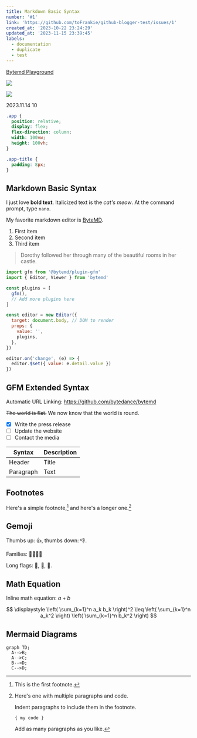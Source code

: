 ```yaml
---
title: Markdown Basic Syntax
number: '#1'
link: 'https://github.com/toFrankie/github-blogger-test/issues/1'
created_at: '2023-10-22 23:24:29'
updated_at: '2023-11-15 23:39:45'
labels:
  - documentation
  - duplicate
  - test
---
```

[Bytemd Playground](https://bytemd.js.org/playground/)

![](https://cdn.jsdelivr.net/gh/toFrankie/github-blogger-test/images/2023/10/1700062030694.jpg)

![](https://cdn.jsdelivr.net/gh/toFrankie/github-blogger-test/images/2023/10/1700062245599.png)


2023.11.14 10

```css
.app {
  position: relative;
  display: flex;
  flex-direction: column;
  width: 100vw;
  height: 100vh;
}

.app-title {
  padding: 8px;
}
```


## Markdown Basic Syntax

I just love **bold text**. Italicized text is the _cat's meow_. At the command prompt, type `nano`.

My favorite markdown editor is [ByteMD](https://github.com/bytedance/bytemd).

1. First item
2. Second item
3. Third item

> Dorothy followed her through many of the beautiful rooms in her castle.

```js
import gfm from '@bytemd/plugin-gfm'
import { Editor, Viewer } from 'bytemd'

const plugins = [
  gfm(),
  // Add more plugins here
]

const editor = new Editor({
  target: document.body, // DOM to render
  props: {
    value: '',
    plugins,
  },
})

editor.on('change', (e) => {
  editor.$set({ value: e.detail.value })
})
```

## GFM Extended Syntax

Automatic URL Linking: https://github.com/bytedance/bytemd

~~The world is flat.~~ We now know that the world is round.

- [x] Write the press release
- [ ] Update the website
- [ ] Contact the media

| Syntax    | Description |
| --------- | ----------- |
| Header    | Title       |
| Paragraph | Text        |

## Footnotes

Here's a simple footnote,[^1] and here's a longer one.[^bignote]

[^1]: This is the first footnote.
[^bignote]: Here's one with multiple paragraphs and code.

    Indent paragraphs to include them in the footnote.

    `{ my code }`

    Add as many paragraphs as you like.

## Gemoji

Thumbs up: :+1:, thumbs down: :-1:.

Families: :family_man_man_boy_boy:

Long flags: :wales:, :scotland:, :england:.

## Math Equation

Inline math equation: $a+b$

$$
\displaystyle \left( \sum_{k=1}^n a_k b_k \right)^2 \leq \left( \sum_{k=1}^n a_k^2 \right) \left( \sum_{k=1}^n b_k^2 \right)
$$

## Mermaid Diagrams

```mermaid
graph TD;
  A-->B;
  A-->C;
  B-->D;
  C-->D;
```
